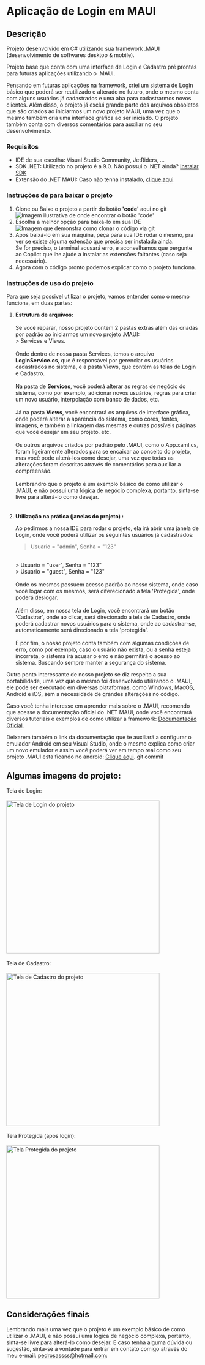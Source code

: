 # Aplicação de Login em MAUI

## Descrição

 Projeto desenvolvido em C# utilizando sua framework .MAUI (desenvolvimento de softwares desktop & mobile).
 
 Projeto base que conta com uma interface de Login e Cadastro pré prontas para futuras aplicações utilizando o .MAUI.

 Pensando em futuras aplicações na framework, criei um sistema de Login básico que poderá ser reutilizado e alterado no futuro, onde o mesmo conta com alguns usuários já cadastrados e uma aba para cadastrarmos
 novos clientes. Além disso, o projeto já exclui grande parte dos arquivos obsoletos que são criados ao iniciarmos um novo projeto MAUI, uma vez que o mesmo também cria uma interface gráfica ao ser iniciado.
 O projeto também conta com diversos comentários para auxiliar no seu desenvolvimento.

 ### Requisitos

 <ul>
   <li>IDE de sua escolha: Visual Studio Community, JetRiders, ...</li>
   <li>SDK .NET: Utilizado no projeto é a 9.0. Nâo possui o .NET ainda? <a href="https://learn.microsoft.com/pt-br/dotnet/maui/get-started/installation?view=net-maui-9.0&tabs=visual-studio"     target="blank">Instalar SDK</a></li>
   <li>Extensão do .NET MAUI: Caso não tenha instalado, <a href="https://learn.microsoft.com/pt-br/dotnet/maui/get-started/installation?view=net-maui-9.0&tabs=visual-studio" target="blank">clique aqui</a></li>
 </ul>

 ### Instruções de para baixar o projeto

 <ol>
  <li>Clone ou Baixe o projeto a partir do botão <b>'code'</b> aqui no git 
   <img src="MauiAppLogin/Resources/Images/tela_git_code.png" alt="Imagem ilustrativa de onde encontrar o botão 'code'"/>
   </li>
   <li>Escolha a melhor opção para baixá-lo em sua IDE
   <img src="MauiAppLogin/Resources/Images/tela_git_clonar.png" alt="Imagem que demonstra como clonar o código via git"</li>
   <li>Após baixá-lo em sua máquina, peça para sua IDE rodar o mesmo, pra ver se existe alguma extensão que precisa ser instalada ainda.
   <br>
   Se for preciso, o terminal acusará erro, e aconselhamos que pergunte ao Copilot que lhe ajude a instalar as extensões faltantes (caso seja necessário).</li>
   <li>Agora com o código pronto podemos explicar como o projeto funciona.</li>
 </ol>

 ### Instruções de uso do projeto

 Para que seja possivel utilizar o projeto, vamos entender como o mesmo funciona, em duas partes:

 <ol>
   <li><b>Estrutura de arquivos:</b>
   <br>
   <br>
   Se você reparar, nosso projeto contem 2 pastas extras além das criadas por padrão ao iniciarmos um novo projeto .MAUI: 
   <br>
   > Services e Views.

   <br>
   <br>
   Onde dentro de nossa pasta Services, temos o arquivo <b>LoginService.cs</b>, que é responsável por gerenciar os usuários cadastrados no sistema, e a pasta Views, que contém as telas de Login e Cadastro.
   <br>
   <br>
   Na pasta de <b>Services</b>, você poderá alterar as regras de negócio do sistema, como por exemplo, adicionar novos usuários, regras para criar um novo usuário, interpolação com banco de dados, etc.
   <br>
   <br>
   Já na pasta <b>Views</b>, você encontrará os arquivos de interface gráfica, onde poderá alterar a aparência do sistema, como cores, fontes, imagens, e também a linkagem das mesmas e outras possíveis páginas que você desejar em seu projeto. etc.
   <br>
   <br>
   Os outros arquivos criados por padrão pelo .MAUI, como o App.xaml.cs, foram ligeiramente alterados para se encaixar ao conceito do projeto,
   mas você pode alterá-los como desejar, uma vez que todas as alterações foram descritas através de comentários para auxiliar a compreensão.
   <br>
   <br>
   Lembrandro que o projeto é um exemplo básico de como utilizar o .MAUI, e não possui uma lógica de negócio complexa, portanto, sinta-se livre para alterá-lo como desejar.
   </li>

   <br>
   <br>
   <li><b>Utilização na prática (janelas do projeto) :</b>

   Ao pedirmos a nossa IDE para rodar o projeto, ela irá abrir uma janela de Login, onde você poderá utilizar os seguintes usuários já cadastrados:
   > Usuario = "admin", Senha = "123"
   <br>
   > Usuario = "user", Senha = "123"
   <br>
   > Usuario = "guest", Senha = "123"

   <br>
   <br>
   Onde os mesmos possuem acesso padrão ao nosso sistema, onde caso você logar com os mesmos, será diferecionado a tela 'Protegida', onde poderá deslogar.
   <br>
   <br>
   Além disso, em nossa tela de Login, você encontrará um botão 'Cadastrar', onde ao clicar, será direcionado a tela de Cadastro, onde poderá cadastrar novos usuários para o sistema, onde ao cadastrar-se, automaticamente será direcionado a tela 'protegida'.
   <br>
   <br>
   E por fim, o nosso projeto conta também com algumas condições de erro, como por exemplo, caso o usuário não exista, ou a senha esteja incorreta, o sistema irá acusar o erro e não permitirá o acesso ao sistema. Buscando sempre manter a segurança do sistema.
 </ol>

 Outro ponto interessante de nosso projeto se diz respeito a sua portabilidade, uma vez que o mesmo foi desenvolvido utilizando o .MAUI, ele pode ser executado em diversas plataformas, como Windows, MacOS, Android e iOS, sem a necessidade de grandes alterações no código.
 
 Caso você tenha interesse em aprender mais sobre o .MAUI, recomendo que acesse a documentação oficial do .NET MAUI, onde você encontrará diversos tutoriais e exemplos de como utilizar a framework: <a href="https://learn.microsoft.com/pt-br/dotnet/maui/" target="blank">Documentação Oficial</a>.

 Deixarem também o link da documentação que te auxiliará a configurar o emulador Android em seu Visual Studio, onde o mesmo explica como criar um novo emulador e assim você poderá ver em tempo real como seu projeto .MAUI esta ficando no android: <a href="https://learn.microsoft.com/pt-br/dotnet/maui/android/emulator/device-manager?view=net-maui-9.0" target="blank">Clique aqui</a>.
    git commit
 ## Algumas imagens do projeto:

 Tela de Login:
 <br>
 <br>
 <img src="MauiAppLogin/Resources/Images/tela_login.png" alt="Tela de Login do projeto" width="400"/>
 <br>
 <br>
 Tela de Cadastro:
 <br>
 <br>
 <img src="MauiAppLogin/Resources/Images/tela_cadastro.png" alt="Tela de Cadastro do projeto" width="400"/>
 <br>
 <br>
 Tela Protegida (após login):
 <br>
 <br>
 <img src="MauiAppLogin/Resources/Images/tela_protegida.png" alt="Tela Protegida do projeto" width="400"/>

 ## Considerações finais

 Lembrando mais uma vez que o projeto é um exemplo básico de como utilizar o .MAUI, e não possui uma lógica de negócio complexa, portanto, sinta-se livre para alterá-lo como desejar.
 E caso tenha alguma dúvida ou sugestão, sinta-se à vontade para entrar em contato comigo através do meu e-mail: <a href="mailto:pedrosassss@hotmail.com">pedrosassss@hotmail.com</a>:

